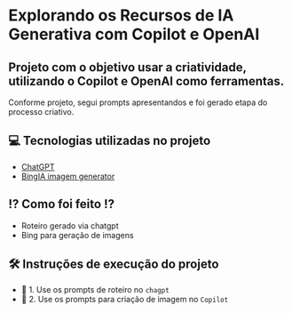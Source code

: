 # Explorando os Recursos de IA Generativa com Copilot e OpenAI

## Projeto com o objetivo usar a criatividade, utilizando o Copilot e OpenAI como ferramentas.
  
Conforme projeto, segui prompts apresentandos e foi gerado etapa do processo criativo.

## 💻 Tecnologias utilizadas no projeto
- [ChatGPT](https://chat.openai.com/) 
- [BingIA imagem generator](https://copilot.microsoft.com/)

## ⁉ Como foi feito ⁉️
- Roteiro gerado via chatgpt
- Bing para geração de imagens



## 🛠️ Instruções de execução do projeto

- 🤖 1. Use os prompts de roteiro no `chagpt`
- 🤖 2. Use os prompts para criação de imagem no `Copilot`

